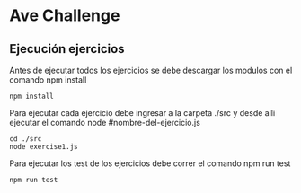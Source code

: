# Ave Challenge
## Ejecución ejercicios
Antes de ejecutar todos los ejercicios se debe descargar los modulos con el comando npm install
```
npm install
```
Para ejecutar cada ejercicio debe ingresar a la carpeta ./src y desde alli ejecutar el comando node #nombre-del-ejercicio.js
```
cd ./src
node exercise1.js
```
Para ejecutar los test de los ejercicios debe correr el comando npm run test
```
npm run test
```
